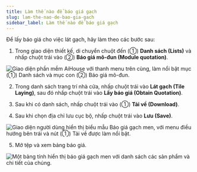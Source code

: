 ```yaml
---
title: Làm thế nào để báo giá gạch
slug: lam-the-nao-de-bao-gia-gach
sidebar_label: Làm thế nào để báo giá gạch
---
```


Để lấy báo giá cho việc lát gạch, hãy làm theo các bước sau:

1. Trong giao diện thiết kế, di chuyển chuột đến (①) **Danh sách (Lists)** và nhấp chuột trái vào (②) **Báo giá mô-đun (Module quotation)**.

![Giao diện phần mềm AiHouse với thanh menu trên cùng, làm nổi bật mục (①) Danh sách và mục con (②) Báo giá mô-đun.](https://storage.googleapis.com/jegavn_kb/images/17da778e-aad8-4b8d-ae97-fc7f3bc139ef.png)

2. Trong danh sách trang trí nhà cửa, nhấp chuột trái vào **Lát gạch (Tile Laying)**, sau đó nhấp chuột trái vào **Lấy báo giá (Obtain Quotation)**.

3. Sau khi có danh sách, nhấp chuột trái vào (①) **Tải về (Download)**.

4. Sau khi chọn địa chỉ lưu cục bộ, nhấp chuột trái vào **Lưu (Save)**.

![Giao diện người dùng hiển thị biểu mẫu Báo giá gạch men, với menu điều hướng bên trái và nút (①) Tải về được làm nổi bật.](https://storage.googleapis.com/jegavn_kb/images/5a2ead1a-4543-4ec2-b756-d5bdbd6d84ad.png)

5. Mở tệp và xem bảng báo giá.

![Một bảng tính hiển thị báo giá gạch men với danh sách các sản phẩm và chi tiết của chúng.](https://storage.googleapis.com/jegavn_kb/images/9d4c0b21-cd51-4e90-8dc2-c6daeab2ab54.png)